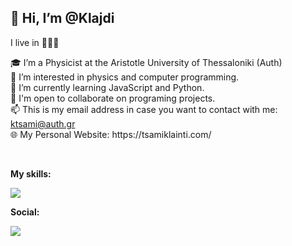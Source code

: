 <h2>👋 Hi, I’m @Klajdi</h2>
I live in 📍🇬🇷<br>
<p>
🎓 I’m a Physicist at the Aristotle University of Thessaloniki (Auth)<br>
👀 I’m interested in physics and computer programming.<br>
🌱 I’m currently learning JavaScript and Python.<br>
💞️ I'm open to collaborate on programing projects.<br>
📫 This is my email address in case you want to contact with me: <a href="mailto:ktsami@auth.gr">ktsami@auth.gr</a><br>
🌐 My Personal Website: https://tsamiklainti.com/
</p>
<br>
<p><strong>My skills:</strong></p>
<p align="left">
  <a>
    <img src="https://skillicons.dev/icons?i=react,html,css,javascript,php,,mysql,mongodb,,c,python" />
  </a>
</p>

<p><strong>Social:</strong></p></nr>
<p align="left">
  <a href="https://www.linkedin.com/in/klajdi-cami-90a59b284">
    <img src="https://skillicons.dev/icons?i=linkedin" />
  </a>
</p>
